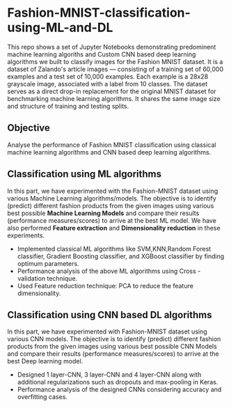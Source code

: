 # Fashion-MNIST-classification-using-ML-and-DL  

This repo shows a set of Jupyter Notebooks demonstrating predominent machine learning algoriths and Custom CNN based deep learning algorithms we built to classify images for the Fashion MNIST dataset. It is a dataset of Zalando's article images — consisting of a training set of 60,000 examples and a test set of 10,000 examples. Each example is a 28x28 grayscale image, associated with a label from 10 classes. The dataset serves as a direct drop-in replacement for the original MNIST dataset for benchmarking machine learning algorithms. It shares the same image size and structure of training and testing splits.  
  
## Objective
Analyse the performance of Fashion MNIST classification using classical machine learning algorithms and CNN based deep learning algorithms.  

## Classification using ML algorithms
In this part, we have experimented with the Fashion-MNIST dataset using various Machine
Learning algorithms/models. The objective is to identify (predict) different fashion products
from the given images using various best possible **Machine Learning Models** and compare their
results (performance measures/scores) to arrive at the best ML model. We have also performed
**Feature extraction** and **Dimensionality reduction** in these experiments.   
  
- Implemented classical ML algorithms like SVM,KNN,Random Forest classifier, Gradient Boosting classifier, and XGBoost classifier by finding optimum parameters.
- Performance analysis of the above ML  algorithms using Cross -validation technique.
- Used Feature reduction technique: PCA to reduce the feature dimensionality.

## Classification using CNN based DL algorithms
In this part, we have experimented with Fashion-MNIST dataset using various CNN models. The
objective is to identify (predict) different fashion products from the given images using various
best possible CNN Models and compare their results (performance measures/scores) to arrive at
the best Deep learning model.  
  
- Designed 1 layer-CNN, 3 layer-CNN and 4 layer-CNN along with additional regularizations such as dropouts and max-pooling in Keras.
- Performance analysis of the designed CNNs considering accuracy and overfitting cases.

